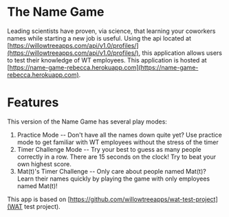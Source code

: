 # The Name Game

Leading scientists have proven, via science, that learning your coworkers names while starting a new job is useful. Using the api located at [https://willowtreeapps.com/api/v1.0/profiles/](https://willowtreeapps.com/api/v1.0/profiles/), this application allows users to test their knowledge of WT employees. This application is hosted at [https://name-game-rebecca.herokuapp.com](https://name-game-rebecca.herokuapp.com).

# Features
This version of the Name Game has several play modes:

1. Practice Mode -- Don't have all the names down quite yet? Use practice mode to get familiar with WT employees without the stress of the timer
2. Timer Challenge Mode -- Try your best to guess as many people correctly in a row. There are 15 seconds on the clock! Try to beat your own highest score.
3. Mat(t)'s Timer Challenge -- Only care about people named Mat(t)? Learn their names quickly by playing the game with only employees named Mat(t)!


This app is based on [https://github.com/willowtreeapps/wat-test-project](WAT test project).